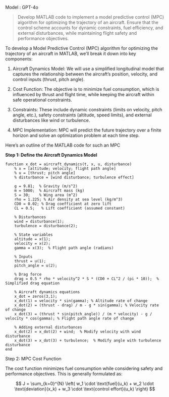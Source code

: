 Model : GPT-4o
> Develop MATLAB code to implement a model predictive control (MPC) algorithm for optimizing the trajectory of an aircraft. Ensure that the control scheme accounts for dynamic constraints, fuel efficiency, and external disturbances, while maintaining flight safety and performance objectives.

To develop a Model Predictive Control (MPC) algorithm for optimizing the trajectory of an aircraft in MATLAB, we’ll break it down into key components:

1.	Aircraft Dynamics Model: We will use a simplified longitudinal model that captures the relationship between the aircraft’s position, velocity, and control inputs (thrust, pitch angle).
   
2.	Cost Function: The objective is to minimize fuel consumption, which is influenced by thrust and flight time, while keeping the aircraft within safe operational constraints.

3.	Constraints: These include dynamic constraints (limits on velocity, pitch angle, etc.), safety constraints (altitude, speed limits), and external disturbances like wind or turbulence.

4.	MPC Implementation: MPC will predict the future trajectory over a finite horizon and solve an optimization problem at each time step.

Here’s an outline of the MATLAB code for such an MPC

**Step 1: Define the Aircraft Dynamics Model**
```
function x_dot = aircraft_dynamics(t, x, u, disturbance)
    % x = [altitude; velocity; flight path angle]
    % u = [thrust; pitch angle]
    % disturbance = [wind disturbance; turbulence effect]
    
    g = 9.81;  % Gravity (m/s^2)
    m = 5000;  % Aircraft mass (kg)
    S = 30;    % Wing area (m^2)
    rho = 1.225; % Air density at sea level (kg/m^3)
    CD0 = 0.02; % Drag coefficient at zero lift
    CL = 0.5;   % Lift coefficient (assumed constant)

    % Disturbances
    wind = disturbance(1);  
    turbulence = disturbance(2);
    
    % State variables
    altitude = x(1);  
    velocity = x(2);
    gamma = x(3);  % Flight path angle (radians)

    % Inputs
    thrust = u(1);   
    pitch_angle = u(2);  
    
    % Drag force
    drag = 0.5 * rho * velocity^2 * S * (CD0 + CL^2 / (pi * 10));  % Simplified drag equation
    
    % Aircraft dynamics equations
    x_dot = zeros(3,1);
    x_dot(1) = velocity * sin(gamma); % Altitude rate of change
    x_dot(2) = (thrust - drag) / m - g * sin(gamma); % Velocity rate of change
    x_dot(3) = (thrust * sin(pitch_angle)) / (m * velocity) - g / velocity * cos(gamma); % Flight path angle rate of change

    % Adding external disturbances
    x_dot(2) = x_dot(2) + wind;  % Modify velocity with wind disturbance
    x_dot(3) = x_dot(3) + turbulence;  % Modify angle with turbulence disturbance
end
```

Step 2: MPC Cost Function

The cost function minimizes fuel consumption while considering safety and performance objectives. This is generally formulated as:

$$
J = \sum_{k=0}^{N} \left( w_1 \cdot \text{fuel}(u_k) + w_2 \cdot \text{deviation}(x_k) + w_3 \cdot \text{control effort}(u_k) \right)
$$



